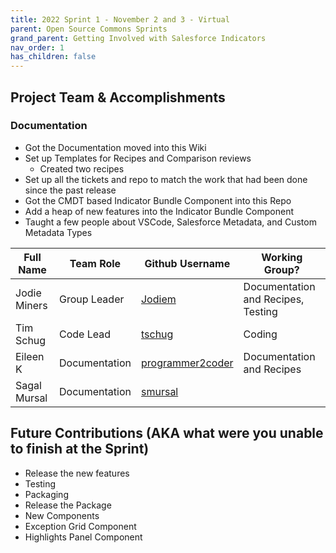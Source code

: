 ```yaml
---
title: 2022 Sprint 1 - November 2 and 3 - Virtual
parent: Open Source Commons Sprints
grand_parent: Getting Involved with Salesforce Indicators
nav_order: 1
has_children: false
---
```



## Project Team & Accomplishments
### Documentation
* Got the Documentation moved into this Wiki 
* Set up Templates for Recipes and Comparison reviews
  * Created two recipes
* Set up all the tickets and repo to match the work that had been done since the past release
* Got the CMDT based Indicator Bundle Component into this Repo
* Add a heap of new features into the Indicator Bundle Component
* Taught a few people about VSCode, Salesforce Metadata, and Custom Metadata Types

Full Name            | Team Role     | Github Username                                    | Working Group? 
------------         | ------------- | -------------                                      |-------------   
Jodie Miners   | Group Leader  | [Jodiem](https://github.com/Jodiem)    | Documentation and Recipes, Testing
Tim Schug   | Code Lead | [tschug](https://github.com/tschug)                             | Coding
Eileen K | Documentation | [programmer2coder](https://github.com/programmer2coder) | Documentation and Recipes
Sagal Mursal | Documentation | [smursal](https://github.com/smursal) | 

## Future Contributions (AKA what were you unable to finish at the Sprint)
* Release the new features
* Testing 
* Packaging
* Release the Package
* New Components
 * Exception Grid Component
 * Highlights Panel Component
